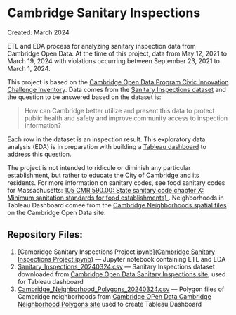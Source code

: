 # Cambridge Sanitary Inspections
Created: March 2024

ETL and EDA process for analyzing sanitary inspection data from Cambridge Open Data. At the time of this project, data from May 12, 2021 to March 19, 2024 with violations occurring between September 23, 2021 to March 1, 2024.

This project is based on the [Cambridge Open Data Program Civic Innovation Challenge Inventory](https://data.cambridgema.gov/General-Government/Civic-Innovation-Challenge-Inventory/x96z-hdnh/about_data). Data comes from the [Sanitary Inspections dataset](https://data.cambridgema.gov/Inspectional-Services/Sanitary-Inspections/ryb9-qzmw/about_data) and the question to be answered based on the dataset is: 

<blockquote>
How can Cambridge better utilize and present this data to protect public health and safety and improve community access to inspection information?
</blockquote>

Each row in the dataset is an inspection result. This exploratory data analysis (EDA) is in preparation with building a [Tableau dashboard]([https://public.tableau.com/shared/TXZW9RWPZ?:display_count=n&:origin=viz_share_link](https://public.tableau.com/views/CambridgeSanitaryInspections2021-2024/CambridgeSanitaryInspections2021-2024?:language=en-US&publish=yes&:sid=&:display_count=n&:origin=viz_share_link)) to address this question. 

The project is not intended to ridicule or diminish any particular establishment, but rather to educate the City of Cambridge and its residents. For more information on sanitary codes, see food sanitary codes for Massachusetts: [105 CMR 590.00: State sanitary code chapter X: Minimum sanitation standards for food establishments)
](https://www.mass.gov/doc/merged-food-code-111618/download). Neighborhoods in Tableau Dashboard comee from the [Cambridge Neighborhoods spatial files](https://data.cambridgema.gov/Geographic-Information-GIS-/Cambridge-Neighborhood-Polygons/k3pi-9823/about_data) on the Cambridge Open Data site.

## Repository Files:
1. [Cambridge Sanitary Inspections Project.ipynb]([Cambridge Sanitary Inspections Project.ipynb](https://github.com/laurenhom/cambridge-sanitary-inspections/blob/main/Cambridge%20Sanitary%20Inspections%20Project.ipynb)) — Jupyter notebook containing ETL and EDA
2. [Sanitary_Inspections_20240324.csv](Sanitary_Inspections_20240324.csv) — Sanitary Inspections dataset downloaded from [Cambridge Open Data Sanitary Inspections site]([url](https://data.cambridgema.gov/Inspectional-Services/Sanitary-Inspections/ryb9-qzmw/about_data)), used for Tableau dashboard
3. [Cambridge_Neighborhood_Polygons_20240324.csv](Cambridge_Neighborhood_Polygons_20240324.csv) — Polygon files of Cambridge neighborhoods from [Cambridge OPen Data Cambridge Neighborhood Polygons site]([url](https://data.cambridgema.gov/Inspectional-Services/Sanitary-Inspections/ryb9-qzmw/about_data)) used to create Tableau Dashboard
